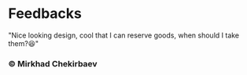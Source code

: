 #  Feedbacks

"Nice looking design, cool that I can reserve goods, when should I take them?😆"
###                                                         © Mirkhad Chekirbaev

